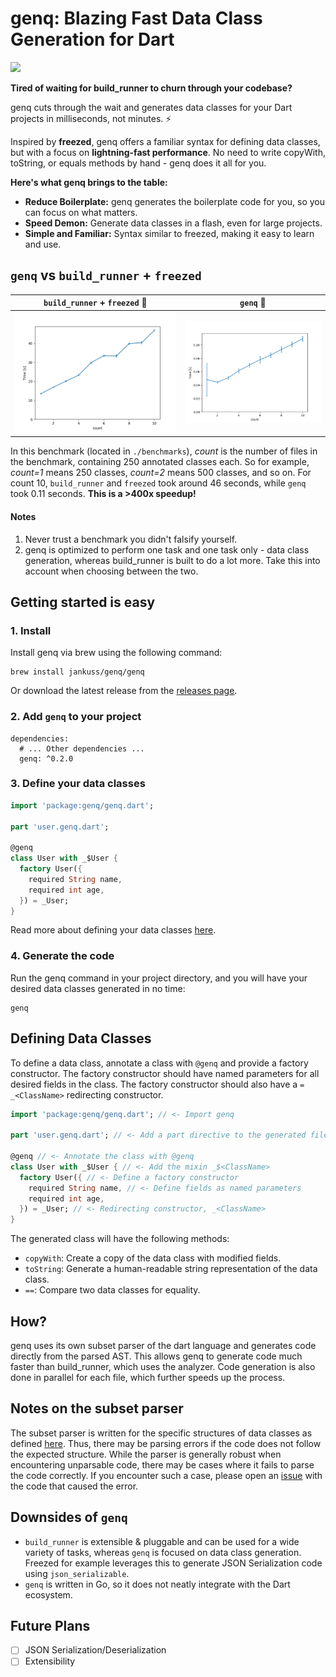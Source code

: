 # genq: Blazing Fast Data Class Generation for Dart

![](./docs/preview.gif)

**Tired of waiting for build_runner to churn through your codebase?**

genq cuts through the wait and generates data classes for your Dart projects in milliseconds, not minutes. ⚡️

Inspired by **freezed**, genq offers a familiar syntax for defining data classes, but with a focus on **lightning-fast performance**. No need to write copyWith, toString, or equals methods by hand - genq does it all for you.

**Here's what genq brings to the table:**

* **Reduce Boilerplate:** genq generates the boilerplate code for you, so you can focus on what matters.
* **Speed Demon:** Generate data classes in a flash, even for large projects.
* **Simple and Familiar:** Syntax similar to freezed, making it easy to learn and use.

## `genq` vs `build_runner` + `freezed`

`build_runner` + `freezed` 🐌 | `genq` 🚀
:-------------------------:|:-------------------------:
![build_runner](./docs/freezed.png) | ![genq](./docs/genq.png)

In this benchmark (located in `./benchmarks`), _count_ is the number of files in the benchmark, containing 250 annotated classes each. So for example, _count=1_ means 250 classes, _count=2_ means 500 classes, and so on. For count 10, `build_runner` and `freezed` took around 46 seconds, while `genq` took 0.11 seconds. **This is a >400x speedup!**

#### Notes

1. Never trust a benchmark you didn't falsify yourself.
2. genq is optimized to perform one task and one task only - data class generation, whereas build_runner is built to do a lot more. Take this into account when choosing between the two.

## Getting started is easy

### 1. Install

Install genq via brew using the following command:

```
brew install jankuss/genq/genq
```

Or download the latest release from the [releases page](https://github.com/jankuss/genq/releases).

### 2. Add `genq` to your project

```
dependencies:
  # ... Other dependencies ...
  genq: ^0.2.0
```

### 3. Define your data classes

```dart
import 'package:genq/genq.dart';

part 'user.genq.dart';

@genq
class User with _$User {
  factory User({
    required String name,
    required int age,
  }) = _User;
}
```

Read more about defining your data classes [here](#defining-data-classes).

### 4. Generate the code

Run the genq command in your project directory, and you will have your desired data classes generated in no time:

```
genq
```

## Defining Data Classes

To define a data class, annotate a class with `@genq` and provide a factory constructor. The factory constructor should have named parameters for all desired fields in the class. The factory constructor should also have a `= _<ClassName>` redirecting constructor.

```dart
import 'package:genq/genq.dart'; // <- Import genq

part 'user.genq.dart'; // <- Add a part directive to the generated file

@genq // <- Annotate the class with @genq
class User with _$User { // <- Add the mixin _$<ClassName>
  factory User({ // <- Define a factory constructor
    required String name, // <- Define fields as named parameters
    required int age,
  }) = _User; // <- Redirecting constructor, _<ClassName>
}
```

The generated class will have the following methods:
- `copyWith`: Create a copy of the data class with modified fields.
- `toString`: Generate a human-readable string representation of the data class.
- `==`: Compare two data classes for equality.

## How?

genq uses its own subset parser of the dart language and generates code directly from the parsed AST. This allows genq to generate code much faster than build_runner, which uses the analyzer. Code generation is also done in parallel for each file, which further speeds up the process.

## Notes on the subset parser

The subset parser is written for the specific structures of data classes as defined [here](#defining-data-classes). Thus, there may be parsing errors if the code does not follow the expected structure. While the parser is generally robust when encountering unparsable code, there may be cases where it fails to parse the code correctly. If you encounter such a case, please open an [issue](https://github.com/jankuss/genq/issues/new) with the code that caused the error.

## Downsides of `genq`

- `build_runner` is extensible & pluggable and can be used for a wide variety of tasks, whereas `genq` is focused on data class generation. Freezed for example leverages this to generate JSON Serialization code using `json_serializable`.
- `genq` is written in Go, so it does not neatly integrate with the Dart ecosystem.

## Future Plans

- [ ] JSON Serialization/Deserialization
- [ ] Extensibility
